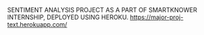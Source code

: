SENTIMENT ANALYSIS PROJECT AS A PART OF SMARTKNOWER INTERNSHIP, DEPLOYED USING HEROKU. https://major-proj-text.herokuapp.com/
